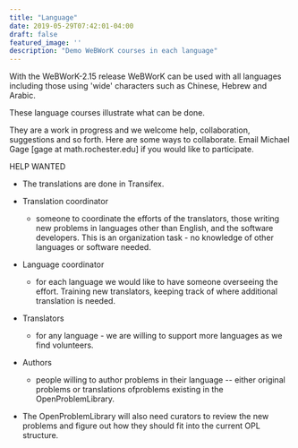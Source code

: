 ```yaml
---
title: "Language"
date: 2019-05-29T07:42:01-04:00
draft: false
featured_image: ''
description: "Demo WeBWorK courses in each language"
---
```


With the WeBWorK-2.15 release WeBWorK can be used with all languages including those using 'wide' characters
such as Chinese, Hebrew and Arabic.  

<!--more-->

These language courses illustrate what can be done.  



They are a work in progress and we welcome help, collaboration, suggestions and so forth. Here are some ways to collaborate.
Email Michael Gage [gage at math.rochester.edu] if you would like to participate.

HELP WANTED 

* The translations are done in Transifex.

* Translation coordinator 
	-  someone to coordinate the efforts of the translators, those writing new problems in languages other than English, and the software developers.  This is an organization task - no knowledge of other languages or software needed.
* Language coordinator
	 - for each language we would like to have someone overseeing the effort. Training new translators, keeping track of where additional translation is needed.
* Translators
	 - for any language - we are willing to support more languages as we find volunteers.
* Authors
	 - people willing to author problems in their language -- either original problems or translations ofproblems existing in the OpenProblemLibrary.
* The OpenProblemLibrary will also need curators to review the new problems and figure out how they should fit into the current OPL structure.
 




